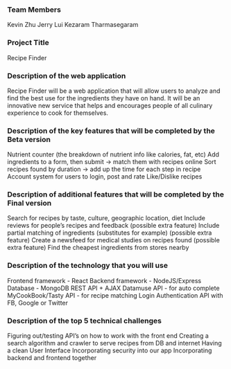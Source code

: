 ### Team Members
Kevin Zhu
Jerry Lui
Kezaram Tharmasegaram
 
### Project Title
Recipe Finder
 
### Description of the web application
Recipe Finder will be a web application that will allow users to analyze and find the best use for the ingredients they have on hand. It will be an innovative new service that helps and encourages people of all culinary experience to cook for themselves.
 
### Description of the key features that will be completed by the Beta version
Nutrient counter (the breakdown of nutrient info like calories, fat, etc)
Add ingredients to a form, then submit -> match them with recipes online
Sort recipes found by duration -> add up the time for each step in recipe
Account system for users to login, post and rate
Like/Dislike recipes
 
### Description of additional features that will be completed by the Final version
Search for recipes by taste, culture, geographic location, diet
Include reviews for people’s recipes and feedback
(possible extra feature) Include partial matching of ingredients (substitutes for example)
(possible extra feature) Create a newsfeed for medical studies on recipes found
(possible extra feature) Find the cheapest ingredients from stores nearby
 
### Description of the technology that you will use
Frontend framework - React
Backend framework - NodeJS/Express
Database - MongoDB
REST API + AJAX
Datamuse API - for auto complete
MyCookBook/Tasty API - for recipe matching
Login Authentication API with FB, Google or Twitter
 
### Description of the top 5 technical challenges
Figuring out/testing API’s on how to work with the front end
Creating a search algorithm and crawler to serve recipes from DB and internet
Having a clean User Interface
Incorporating security into our app
Incorporating backend and frontend together